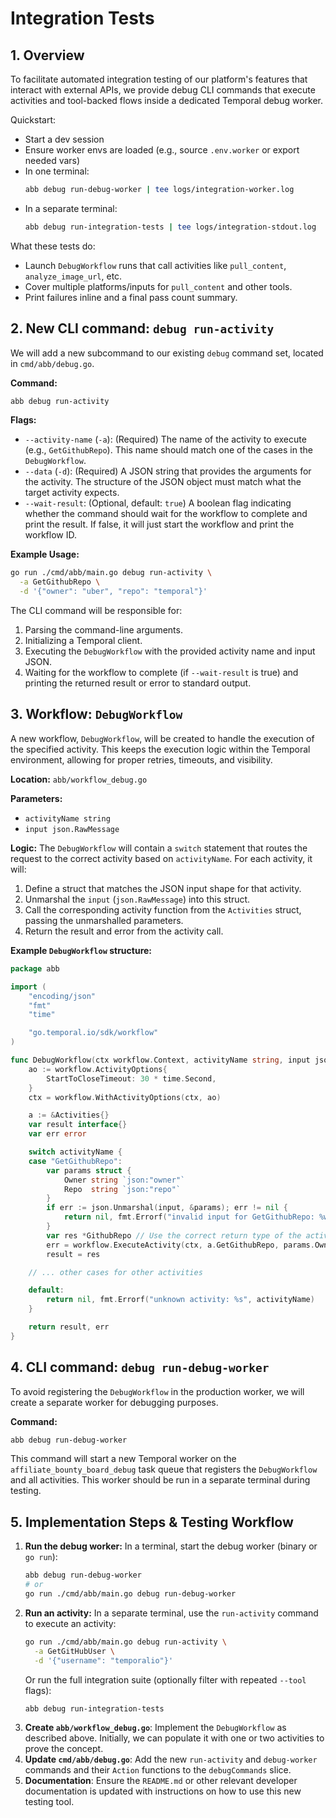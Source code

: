 # Integration Tests

## 1. Overview

To facilitate automated integration testing of our platform's features that interact with external APIs, we provide debug CLI commands that execute activities and tool-backed flows inside a dedicated Temporal debug worker.

Quickstart:

- Start a dev session
- Ensure worker envs are loaded (e.g., source `.env.worker` or export needed vars)
- In one terminal:
  ```bash
  abb debug run-debug-worker | tee logs/integration-worker.log
  ```
- In a separate terminal:
  ```bash
  abb debug run-integration-tests | tee logs/integration-stdout.log
  ```

What these tests do:

- Launch `DebugWorkflow` runs that call activities like `pull_content`, `analyze_image_url`, etc.
- Cover multiple platforms/inputs for `pull_content` and other tools.
- Print failures inline and a final pass count summary.

## 2. New CLI command: `debug run-activity`

We will add a new subcommand to our existing `debug` command set, located in `cmd/abb/debug.go`.

**Command:**

```bash
abb debug run-activity
```

**Flags:**

- `--activity-name` (`-a`): (Required) The name of the activity to execute (e.g., `GetGithubRepo`). This name should match one of the cases in the `DebugWorkflow`.
- `--data` (`-d`): (Required) A JSON string that provides the arguments for the activity. The structure of the JSON object must match what the target activity expects.
- `--wait-result`: (Optional, default: `true`) A boolean flag indicating whether the command should wait for the workflow to complete and print the result. If false, it will just start the workflow and print the workflow ID.

**Example Usage:**

```bash
go run ./cmd/abb/main.go debug run-activity \
  -a GetGithubRepo \
  -d '{"owner": "uber", "repo": "temporal"}'
```

The CLI command will be responsible for:

1.  Parsing the command-line arguments.
2.  Initializing a Temporal client.
3.  Executing the `DebugWorkflow` with the provided activity name and input JSON.
4.  Waiting for the workflow to complete (if `--wait-result` is true) and printing the returned result or error to standard output.

## 3. Workflow: `DebugWorkflow`

A new workflow, `DebugWorkflow`, will be created to handle the execution of the specified activity. This keeps the execution logic within the Temporal environment, allowing for proper retries, timeouts, and visibility.

**Location:** `abb/workflow_debug.go`

**Parameters:**

- `activityName string`
- `input json.RawMessage`

**Logic:**
The `DebugWorkflow` will contain a `switch` statement that routes the request to the correct activity based on `activityName`. For each activity, it will:

1.  Define a struct that matches the JSON input shape for that activity.
2.  Unmarshal the `input` (`json.RawMessage`) into this struct.
3.  Call the corresponding activity function from the `Activities` struct, passing the unmarshalled parameters.
4.  Return the result and error from the activity call.

**Example `DebugWorkflow` structure:**

```go
package abb

import (
    "encoding/json"
    "fmt"
    "time"

    "go.temporal.io/sdk/workflow"
)

func DebugWorkflow(ctx workflow.Context, activityName string, input json.RawMessage) (interface{}, error) {
    ao := workflow.ActivityOptions{
        StartToCloseTimeout: 30 * time.Second,
    }
    ctx = workflow.WithActivityOptions(ctx, ao)

    a := &Activities{}
    var result interface{}
    var err error

    switch activityName {
    case "GetGithubRepo":
        var params struct {
            Owner string `json:"owner"`
            Repo  string `json:"repo"`
        }
        if err := json.Unmarshal(input, &params); err != nil {
            return nil, fmt.Errorf("invalid input for GetGithubRepo: %w", err)
        }
        var res *GithubRepo // Use the correct return type of the activity
        err = workflow.ExecuteActivity(ctx, a.GetGithubRepo, params.Owner, params.Repo).Get(ctx, &res)
        result = res

    // ... other cases for other activities

    default:
        return nil, fmt.Errorf("unknown activity: %s", activityName)
    }

    return result, err
}
```

## 4. CLI command: `debug run-debug-worker`

To avoid registering the `DebugWorkflow` in the production worker, we will create a separate worker for debugging purposes.

**Command:**

```bash
abb debug run-debug-worker
```

This command will start a new Temporal worker on the `affiliate_bounty_board_debug` task queue that registers the `DebugWorkflow` and all activities. This worker should be run in a separate terminal during testing.

## 5. Implementation Steps & Testing Workflow

1.  **Run the debug worker:** In a terminal, start the debug worker (binary or `go run`):
    ```bash
    abb debug run-debug-worker
    # or
    go run ./cmd/abb/main.go debug run-debug-worker
    ```
2.  **Run an activity:** In a separate terminal, use the `run-activity` command to execute an activity:
    ```bash
    go run ./cmd/abb/main.go debug run-activity \
      -a GetGitHubUser \
      -d '{"username": "temporalio"}'
    ```
    Or run the full integration suite (optionally filter with repeated `--tool` flags):
    ```bash
    abb debug run-integration-tests
    ```
3.  **Create `abb/workflow_debug.go`**: Implement the `DebugWorkflow` as described above. Initially, we can populate it with one or two activities to prove the concept.
4.  **Update `cmd/abb/debug.go`**: Add the new `run-activity` and `debug-worker` commands and their `Action` functions to the `debugCommands` slice.
5.  **Documentation**: Ensure the `README.md` or other relevant developer documentation is updated with instructions on how to use this new testing tool.
